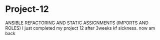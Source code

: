 # Project-12
ANSIBLE REFACTORING AND STATIC ASSIGNMENTS (IMPORTS AND ROLES)
I just completed my project 12 after 3weeks kf sickness. now am back
